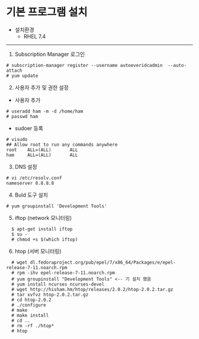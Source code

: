# 기본 프로그램 설치
 * 설치환경
    * RHEL 7.4   
---
1. Subscription Manager 로그인
  ```
  # subscription-manager register --username autoeveridcadmin  --auto-attach
  # yum update
  ```
2. 사용자 추가 및 권한 설정
  * 사용자 추가
  ```
  # useradd ham -m -d /home/ham
  # passwd ham
  ```
  * sudoer 등록
  ```
  # visudo
  ## Allow root to run any commands anywhere
  root    ALL=(ALL)       ALL
  ham     ALL=(ALL)       ALL
  ```
3. DNS 설정
  ```
  # vi /etc/resolv.conf
  nameserver 8.8.8.8
  ```
4. Buld 도구 설치
  ```
  # yum groupinstall 'Development Tools'
  ```
5. iftop \(network 모니터링\)
  ```
    $ apt-get install iftop
    $ su -
    # chmod +s $(which iftop)
  ```
6. htop \(서버 모니터링\)
  ```
    # wget dl.fedoraproject.org/pub/epel/7/x86_64/Packages/e/epel-release-7-11.noarch.rpm
    # rpm -ihv epel-release-7-11.noarch.rpm
    # yum groupinstall "Development Tools" <-- 기 설치 했음
    # yum install ncurses ncurses-devel
    # wget http://hisham.hm/htop/releases/2.0.2/htop-2.0.2.tar.gz
    # tar xvfvz htop-2.0.2.tar.gz
    # cd htop-2.0.2
    # ./configure
    # make
    # make install
    # cd ..
    # rm -rf ./htop*
    # htop
  ```



